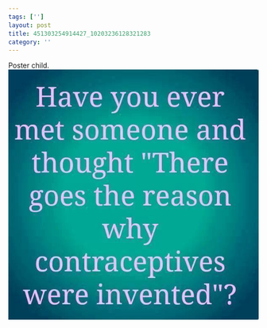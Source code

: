 ```yaml
---
tags: ['']
layout: post
title: 451303254914427_10203236128321283
category: ''
---
```

Poster child.
![451303254914427_10203236128321283](/uploads/2014-3-23-451303254914427_10203236128321283.jpg)
